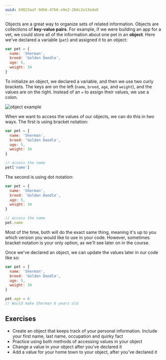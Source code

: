 ```yaml
---
uuid: b9823aaf-94b6-47b6-a9e2-26dc2e13ede0
---
```


Objects are a great way to organize sets of related information. Objects are collections of **key-value pairs**. For example, if we were building an app for a vet, we could store all of the information about one pet in an **object**. Here we've declared a variable (`pet`) and assigned it to an object:

```javascript
var pet = {
  name: 'Sherman',
  breed: 'Golden Doodle',
  age: 5,
  weight: 34
}
```

To initialize an object, we declared a variable, and then we use two curly brackets. The keys are on the left (`name`, `breed`, `age`, and `weight`), and the values are on the right. Instead of an `=` to assign their values, we use a colon.

![object example](https://d3vv6lp55qjaqc.cloudfront.net/items/0V3P243a2M4511123W44/Image%202017-09-04%20at%2012.50.30%20PM.png)

When we want to access the values of our objects, we can do this in two ways. The first is using bracket notation:

```javascript
var pet = {
  name: 'Sherman',
  breed: 'Golden Doodle',
  age: 5,
  weight: 34
}

// access the name
pet['name']
```

The second is using dot notation:

```javascript
var pet = {
  name: 'Sherman',
  breed: 'Golden Doodle',
  age: 5,
  weight: 34
}

// access the name
pet.name
```

Most of the time, both will do the exact same thing, meaning it's up to you which version you would like to use in your code. However, sometimes bracket notation is your only option, as we'll see later on in the course.

Once we've declared an object, we can update the values later in our code like so:

```javascript
var pet = {
  name: 'Sherman',
  breed: 'Golden Doodle',
  age: 5,
  weight: 34
}

pet.age = 6
// Would make Sherman 6 years old
```

## Exercises

- Create an object that keeps track of your personal information. Include your first name, last name, occupation and quirky fact
- Practice using both methods of accessing values in your object
- Change a value in your object after you've declared it
- Add a value for your home town to your object, after you've declared it
